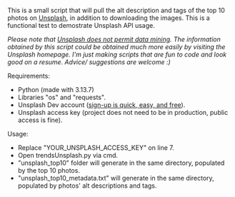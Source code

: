 This is a small script that will pull the alt description and tags of the top 10 photos on [Unsplash](https://unsplash.com/), in addition to downloading the images. This is a functional test to demostrate Unsplash API usage.

_Please note that [Unsplash does not permit data mining](https://help.unsplash.com/en/articles/2511256-guideline-high-quality-authentic-experiences). The information obtained by this script could be obtained much more easily by visiting the Unsplash homepage. I'm just making scripts that are fun to code and look good on a resume. Advice/ suggestions are welcome :)_

Requirements:
- Python (made with 3.13.7)
- Libraries "os" and "requests".
- Unsplash Dev account ([sign-up is quick, easy, and free](https://unsplash.com/developers)).
- Unsplash access key (project does not need to be in production, public access is fine).

Usage:
- Replace "YOUR_UNSPLASH_ACCESS_KEY" on line 7.
- Open trendsUnsplash.py via cmd.
- "unsplash_top10" folder will generate in the same directory, populated by the top 10 photos.
- "unsplash_top10_metadata.txt" will generate in the same directory, populated by photos' alt descriptions and tags.
